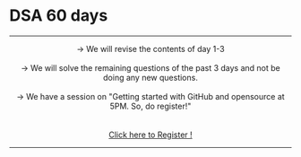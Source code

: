 # DSA 60 days 

<hr><p style="text-align :center">
-> We will revise the contents of day 1-3 <br><br>
-> We will solve the remaining questions of the past 3 days and not be doing any new questions.<br> <br>
-> We have a session on "Getting started with GitHub and opensource at 5PM. So, do register!"<br></center> <br>
<br><a href=" https://organize.mlh.io/participants/events/7224-getting-started-with-github"> Click here to Register ! <a>
<hr><p>


